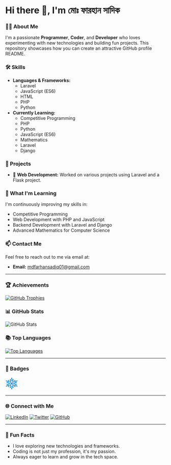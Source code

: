 # Hi there 👋, I'm মোঃ ফারহান সাদিক

### 👨‍💻 About Me
I'm a passionate **Programmer**, **Coder**, and **Developer** who loves experimenting with new technologies and building fun projects. This repository showcases how you can create an attractive GitHub profile README.

### 🛠️ Skills
- **Languages & Frameworks:** 
  - Laravel
  - JavaScript (ES6)
  - HTML
  - PHP
  - Python
- **Currently Learning:** 
  - Competitive Programming
  - PHP
  - Python
  - JavaScript (ES6)
  - Mathematics
  - Laravel
  - Django

### 🚀 Projects
- 🔭 **Web Development:** Worked on various projects using Laravel and a Flask project.

### 🌱 What I'm Learning
I'm continuously improving my skills in:
- Competitive Programming
- Web Development with PHP and JavaScript
- Backend Development with Laravel and Django
- Advanced Mathematics for Computer Science

### 📫 Contact Me
Feel free to reach out to me via email at:
- **Email:** mdfarhansadiq01@gmail.com

---

### 🏆 Achievements
[![GitHub Trophies](https://github-profile-trophy.vercel.app/?username=mdfarhansadiq&theme=nightowl)](https://github.com/ryo-ma/github-profile-trophy)

### 📊 GitHub Stats
![GitHub Stats](https://github-readme-stats.vercel.app/api?username=mdfarhansadiq&show_icons=true&theme=nightowl)

### 📚 Top Languages
[![Top Languages](https://github-readme-stats.vercel.app/api/top-langs/?username=mdfarhansadiq&layout=compact&theme=nightowl)](https://github.com/anuraghazra/github-readme-stats)

---

### 🏅 Badges
<a href='https://archiveprogram.github.com/'><img src='https://raw.githubusercontent.com/acervenky/animated-github-badges/master/assets/acbadge.gif' width='40' height='40'></a>

---

### 🌐 Connect with Me
[![LinkedIn](https://img.shields.io/badge/LinkedIn-blue?style=for-the-badge&logo=linkedin)](https://www.linkedin.com/in/your-profile)
[![Twitter](https://img.shields.io/badge/Twitter-blue?style=for-the-badge&logo=twitter)](https://twitter.com/your-profile)
[![GitHub](https://img.shields.io/badge/GitHub-black?style=for-the-badge&logo=github)](https://github.com/your-profile)

---

### 🎨 Fun Facts
- I love exploring new technologies and frameworks.
- Coding is not just my profession, it's my passion.
- Always eager to learn and grow in the tech space.
